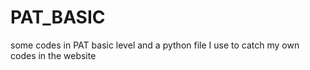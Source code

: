 # PAT_BASIC
some codes in PAT basic level and a python file I use to catch my own codes in the website
